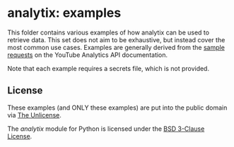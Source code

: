 # analytix: examples

This folder contains various examples of how analytix can be used to retrieve data.
This set does not aim to be exhaustive, but instead cover the most common use cases.
Examples are generally derived from the [sample requests](https://developers.google.com/youtube/analytics/sample-requests) on the YouTube Analytics API documentation.

Note that each example requires a secrets file, which is not provided.

## License

These examples (and ONLY these examples) are put into the public domain via [The Unlicense](https://github.com/parafoxia/analytix/blob/main/examples/LICENSE).

The *analytix* module for Python is licensed under the [BSD 3-Clause License](https://github.com/parafoxia/analytix/blob/main/LICENSE).

